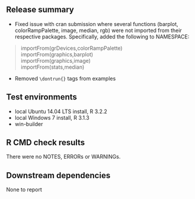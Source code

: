 ## Release summary

 - Fixed issue with cran submission where several functions (barplot, colorRampPalette, image, median, rgb) were not imported from their respective packages.
 Specifically, added the following to NAMESPACE:

>  importFrom(grDevices,colorRampPalette)  
>  importFrom(graphics,barplot)  
>  importFrom(graphics,image)  
>  importFrom(stats,median)
  
 - Removed `\dontrun{}` tags from examples

## Test environments

* local Ubuntu 14.04 LTS install, R 3.2.2
* local Windows 7 install, R 3.1.3
* win-builder 

## R CMD check results

There were no NOTES, ERRORs or WARNINGs.

## Downstream dependencies

None to report
